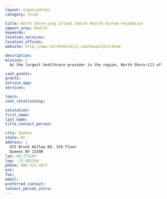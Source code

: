 ```yaml
---
layout: organization
category: local

title: North Shore Long Island Jewish Health System Foundation
impact_area: Health
keywords: 
location_services: 
location_offices: 
website: http://www.northshorelij.com/hospitals/home

description: 
mission: |
  As the largest healthcare provider in the region, North Shore-LIJ offers an unparalleled spectrum of high-quality services to meet all of your needs. Our vast resources are matched by a commitment to personalized healthcare.

cash_grants: 
grants: 
service_opp: 
services: 

learn: 
cont_relationship: 

salutation: 
first_name: 
last_name: 
title_contact_person: 

city: Queens
state: NY
address: |
  972 Brush Hollow Rd. 5th Floor     
  Queens NY 11590
lat: 40.773197
lng: -73.562198
phone: 888-321-3627
ext: 
fax: 
email: 
preferred_contact: 
contact_person_intro: 
---
```

